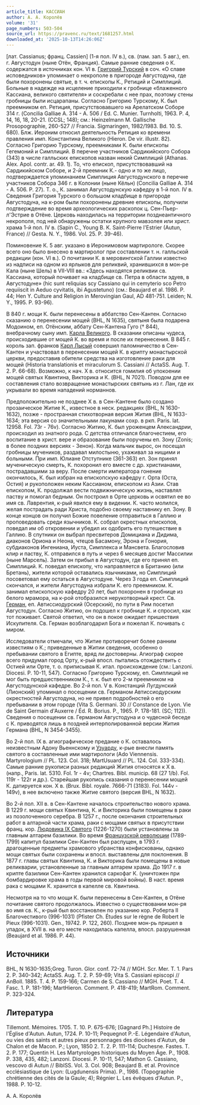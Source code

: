 ```yaml
---
article_title: КАССИАН
author: А. А. Королёв
volume: '31'
page_numbers: 503-504
source_url: https://pravenc.ru/text/1681257.html
downloaded_at: '2025-10-13T14:26:06Z'
---
```


[лат. Cassianus; франц. Cassien] (1-я пол. IV в.), св. (пам. зап. 5 авг.), еп. г. Августодун (ныне Отён, Франция). Самые ранние сведения о К. содержатся в источниках кон. VI в. [Григорий Турский](<https://pravenc.ru/text/Григорий Турский.html>) в соч. «О славе исповедников» упоминает о некрополе в пригороде Августодуна, где были похоронены святые, в т. ч. епископы К., Ретиций и Симплиций. Больные в надежде на исцеление приходили к гробнице «блаженного Кассиана, великого святителя» и соскребали с нее прах, поэтому стены гробницы были исцарапаны. Согласно Григорию Турскому, К. был преемником еп. Ретиция, присутствовавшего на Арелатском Соборе 314 г. (Concilia Galliae A. 314 - A. 506 / Ed. C. Munier. Turnholti, 1963. P. 4, 14, 16, 18, 20-21. (CCSL; 148); см.: Heinzelmann M. Gallische Prosopographie, 260-527 // Francia. Sigmaringen, 1982/1983. Bd. 10. S. 680). Блж. Иероним относил деятельность Ретиция ко времени правления имп. Константина Великого (Hieron. De vir. illustr. 82). Согласно Григорию Турскому, преемниками К. были епископы Гегемоний и Симплиций. В перечне участников Сардикийского Собора (343) в числе галльских епископов назван некий Симплиций (Athanas. Alex. Apol. contr. ar. 49. 1). То, что епископ, присутствовавший на Сардикийском Соборе, и 2-й преемник К.- одно и то же лицо, подтверждается упоминанием Симплиция Августодунского в перечне участников Собора 346 г. в Колонии (ныне Кёльн) (Concilia Galliae A. 314 - A. 506. P. 27). Т. о., К. занимал Августодунскую кафедру в 1-й пол. IV в. Сведения Григория Турского о большом кладбище в пригороде Августодуна, на к-ром были похоронены древние епископы, получили подтверждение во время археологических раскопок ц. Сен-Пьер-л'Эстрие в Отёне. Церковь находилась на территории позднеантичного некрополя, под ней обнаружены остатки крупного мавзолея или христ. храма 1-й пол. IV в. (Sapin C., Young B. K. Saint-Pierre l'Estrier (Autun, France) // Gesta. N. Y., 1986. Vol. 25. P. 39-46).

Поминовение К. 5 авг. указано в Иеронимовом мартирологе. Скорее всего оно было внесено в мартиролог при составлении т. н. галльской редакции (кон. VI в.). О почитании К. в меровингской Галлии известно из надписи на одном из ярлыков для реликвий, хранившихся в мон-ре Кала (ныне Шель) в VII-VIII вв.: «Здесь находятся реликвии св. Кассиана, который почивает на кладбище св. Петра в области эдуев, в Августодуне» (hic sunt reliquias scy Cassiano qui in cemyterio sco Petro requiiscit in Aeduo cyvitatis, ibi Agustetuno) (см.: Beaujard et al. 1986. P. 44; Hen Y. Culture and Religion in Merovingian Gaul, AD 481-751. Leiden; N. Y., 1995. P. 93-96).

В 840 г. мощи К. были перенесены в аббатство Сен-Кантен. Согласно сказанию о перенесении мощей (BHL, N 1635), святыня была подарена Модоином, еп. Отёнским, аббату Сен-Кантена Гуго († 844), внебрачному сыну имп. [Карла Великого](<https://pravenc.ru/text/Карл Великий.html>). В сказании описаны чудеса, происходившие от мощей К. во время и после их перенесения. В 845 г. король зап. франков [Карл Лысый](<https://pravenc.ru/text/Карл Лысый.html>) совершил паломничество в Сен-Кантен и участвовал в перенесении мощей К. в крипту монастырской церкви, предоставив обители средства на изготовление раки для мощей (Historia translationis et miraculorum S. Cassiani // ActaSS. Aug. T. 2. P. 66-68). Возможно, к нач. X в. относится гомилия об упокоении мощей святых Квинтина, Викторика и К. (BHL, N 7021). Поводом для ее составления стало возвращение монастырских святынь из г. Лан, где их укрывали во время нападений норманнов.

Предположительно не позднее X в. в Сен-Кантене было создано прозаическое Житие К., известное в неск. редакциях (BHL, N 1630-1632), позже - пространная стихотворная версия Жития (BHL, N 1633-1634; эта версия со значительными лакунами сохр. в ркп. Paris. lat. 12958. Fol. 73r - 76v). Согласно Житию, К. был уроженцем Александрии, происходил из знатного рода. С детства отличался благочестием, его воспитание в христ. вере и образование были поручены еп. Зону (Zonis; в более поздних версиях - Зенон). Когда мальчик вырос, он посещал гробницы мучеников, раздавал милостыню, ухаживал за нищими и больными. При имп. Юлиане Отступнике (361-363) еп. Зон принял мученическую смерть, К. похоронил его вместе с др. христианами, пострадавшими за веру. После смерти императора гонение окончилось, К. был избран на епископскую кафедру г. Орта (Оста, Остия) и рукоположен неким Кассианом, епископом из Азии. Став епископом, К. продолжал вести подвижническую жизнь, наставлял паству и помогал бедным. Он построил в Орте церковь и освятил ее во имя св. Лаврентия, к-рый явился ему в видении. К. часто молился, желая пострадать ради Христа, подобно своему наставнику еп. Зону. В конце концов он получил Божие повеление отправиться в Галлию и проповедовать среди язычников. К. собрал окрестных епископов, поведал им об откровении и убедил их одобрить его путешествие в Галлию. В спутники он выбрал пресвитеров Домициана и Дидима, диаконов Ориона и Неона, чтецов Басамону, Эрона и Гонория, субдиаконов Ингениана, Иуста, Симплекса и Мансвета. Благословив клир и паству, К. отправился в путь и через 6 месяцев достиг Массилии (ныне Марсель). Затем он прибыл в Августодун, где его принял еп. Симплиций. К. поведал епископу, что направляется в Британию (или Бретань), жители которой оставались язычниками, но Симплиций посоветовал ему остаться в Августодуне. Через 3 года еп. Симплиций скончался, и жители Августодуна избрали К. его преемником. К. занимал епископскую кафедру 20 лет, был похоронен в гробнице из белого мрамора, на к-рой отобразился нерукотворный крест. Св. [Герман](https://pravenc.ru/text/Герман.html), еп. Автиссиодурский (Осерский), по пути в Рим посетил Августодун. Согласно Житию, он подошел к гробнице К. и спросил, как тот поживает. Святой ответил, что он в покое ожидает пришествия Искупителя. Св. Герман возблагодарил Бога и пожелал К. почивать с миром.

Исследователи отмечали, что Житие противоречит более ранним известиям о К.; приведенные в Житии сведения, особенно о пребывании святого в Египте, вряд ли достоверны. Агиограф скорее всего придумал город Орту, к-рый впосл. пытались отождествить с Остией или Орте, т. о. приписывая К. итал. происхождение (см.: Lanzoni. Diocesi. P. 10-11, 547). Согласно Григорию Турскому, еп. Симплиций не мог быть предшественником К., т. к. был его 2-м преемником на Августодунской кафедре. Во 2-й пол. V в. Констанций Лугдунский (Лионский) упоминал о посещении св. Германом Автиссиодурским окрестностей Августодуна, но не привел подробностей о его пребывании в этом городе (Vita S. Germani. 30 // Constance de Lyon. Vie de Saint Germain d'Auxerre / Éd. R. Borius. P., 1965. P. 178-181. (SC; 112)). Сведения о посещении св. Германом Августодуна и о чудесной беседе с К. приводятся лишь в поздней интерполированной версии Жития Германа (BHL, N 3454-3455).

Во 2-й пол. IX в. агиографическое предание о К. оставалось неизвестным Адону Вьеннскому и [Узуарду](https://pravenc.ru/text/Узуарду.html), к-рые внесли память святого в составленные ими мартирологи (Ado Viennensis. Martyrologium // PL. 123. Col. 318; MartUsuard // PL. 124. Col. 333-334). Самые ранние рукописи разных редакций Жития относятся к X в. (напр., Paris. lat. 5310. Fol. 1r - 4v; Chartres. Bibl. municip. 68 (27 1/b). Fol. 119r - 122r и др.). Старейшая рукопись сказания о перенесении мощей К. датируется кон. X в. (Brux. Bibl. royale. 7666-71 (3183). Fol. 144v - 149v), в нее включено также Житие святого (версия BHL, N 1632).

Во 2-й пол. XII в. в Сен-Кантене началось строительство нового храма. В 1229 г. мощи святых Квинтина, К. и Викторика были помещены в раки из позолоченного серебра. В 1257 г., после окончания строительных работ в алтарной части храма, раки с мощами святых в присутствии франц. кор. [Людовика IX Святого](<https://pravenc.ru/text/Людовика IX Святого.html>) (1226-1270) были установлены за главным алтарем базилики. Во время [Французской революции](<https://pravenc.ru/text/Французская революция.html>) (1789-1799) капитул базилики Сен-Кантен был распущен, в 1793 г. драгоценные предметы храмового убранства конфискованы, однако мощи святых были сохранены и впосл. выставлены для поклонения. В 1877 г. главы святых Квинтина, К. и Викторика были помещены в новые реликварии, установленные за главным алтарем храма. До 1917 г. в крипте базилики Сен-Кантен хранился саркофаг К. (уничтожен при бомбардировке храма в годы первой мировой войны). В наст. время рака с мощами К. хранится в капелле св. Квинтина.

Несмотря на то что мощи К. были перенесены в Сен-Кантен, в Отёне почитание святого продолжалось. Известно о существовании мон-ря во имя св. К., к-рый был восстановлен по указанию кор. Роберта II Благочестивого (996-1031) (Pfister Ch. Études sur le règne de Robert le Pieux (996-1031). Gen., 19742. P. 122, 260). Позднее мон-рь пришел в упадок, в XVII в. на его месте находилась капелла, впосл. разрушенная (Beaujard et al. 1986. P. 44).

## Источники

BHL, N 1630-1635;Greg. Turon. Glor. conf. 72-74 // MGH. Scr. Mer. T. 1. Pars 2. P. 340-342; ActaSS. Aug. T. 2. P. 59-69; Vita S. Cassiani episcopi // AnBoll. 1885. T. 4. P. 159-166; Carmen de S. Cassiano // MGH. Poet. T. 4. Fasc. 1. P. 181-196; MartHieron. Comment. P. 418-419; MartRom. Comment. P. 323-324.

## Литература

Tillemont. Mémoires. 1705. T. 10. P. 675-676; [Gagnard Ph.] Histoire de l'Église d'Autun. Autun, 1724. P. 10-11; Pequegnot P.-E. Légendaire d'Autun, ou vies des saints et autres pieux personnages des diocèses d'Autun, de Chalon et de Macon. P.; Lyon, 1850 2. T. 2. P. 111-114; Duchesne. Fastes. T. 2. P. 177; Quentin H. Les Martyrologes historiques du Moyen Âge. P., 1908. P. 338, 435, 482; Lanzoni. Diocesi. P. 10-11, 547; Mathon G. Cassiano, vescovo di Autun // BiblSS. Vol. 3. Col. 908; Beaujard B. et al. Province ecclésiastique de Lyon: (Lugdunensis Prima). P., 1986. (Topographie chrétienne des cités de la Gaule; 4); Régnier L. Les évêques d'Autun. P., 1988. P. 10-12.

А. А. Королёв
